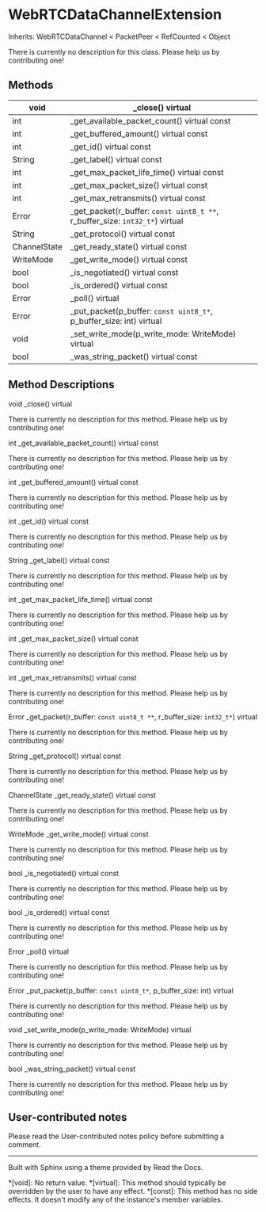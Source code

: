 # WebRTCDataChannelExtension

Inherits: WebRTCDataChannel < PacketPeer < RefCounted < Object

There is currently no description for this class. Please help us by
contributing one!

## Methods

void | _close() virtual  
---|---  
int | _get_available_packet_count() virtual const  
int | _get_buffered_amount() virtual const  
int | _get_id() virtual const  
String | _get_label() virtual const  
int | _get_max_packet_life_time() virtual const  
int | _get_max_packet_size() virtual const  
int | _get_max_retransmits() virtual const  
Error | _get_packet(r_buffer: `const uint8_t **`, r_buffer_size: `int32_t*`) virtual  
String | _get_protocol() virtual const  
ChannelState | _get_ready_state() virtual const  
WriteMode | _get_write_mode() virtual const  
bool | _is_negotiated() virtual const  
bool | _is_ordered() virtual const  
Error | _poll() virtual  
Error | _put_packet(p_buffer: `const uint8_t*`, p_buffer_size: int) virtual  
void | _set_write_mode(p_write_mode: WriteMode) virtual  
bool | _was_string_packet() virtual const  
  
## Method Descriptions

void _close() virtual

There is currently no description for this method. Please help us by
contributing one!

int _get_available_packet_count() virtual const

There is currently no description for this method. Please help us by
contributing one!

int _get_buffered_amount() virtual const

There is currently no description for this method. Please help us by
contributing one!

int _get_id() virtual const

There is currently no description for this method. Please help us by
contributing one!

String _get_label() virtual const

There is currently no description for this method. Please help us by
contributing one!

int _get_max_packet_life_time() virtual const

There is currently no description for this method. Please help us by
contributing one!

int _get_max_packet_size() virtual const

There is currently no description for this method. Please help us by
contributing one!

int _get_max_retransmits() virtual const

There is currently no description for this method. Please help us by
contributing one!

Error _get_packet(r_buffer: `const uint8_t **`, r_buffer_size: `int32_t*`)
virtual

There is currently no description for this method. Please help us by
contributing one!

String _get_protocol() virtual const

There is currently no description for this method. Please help us by
contributing one!

ChannelState _get_ready_state() virtual const

There is currently no description for this method. Please help us by
contributing one!

WriteMode _get_write_mode() virtual const

There is currently no description for this method. Please help us by
contributing one!

bool _is_negotiated() virtual const

There is currently no description for this method. Please help us by
contributing one!

bool _is_ordered() virtual const

There is currently no description for this method. Please help us by
contributing one!

Error _poll() virtual

There is currently no description for this method. Please help us by
contributing one!

Error _put_packet(p_buffer: `const uint8_t*`, p_buffer_size: int) virtual

There is currently no description for this method. Please help us by
contributing one!

void _set_write_mode(p_write_mode: WriteMode) virtual

There is currently no description for this method. Please help us by
contributing one!

bool _was_string_packet() virtual const

There is currently no description for this method. Please help us by
contributing one!

## User-contributed notes

Please read the User-contributed notes policy before submitting a comment.

* * *

Built with Sphinx using a theme provided by Read the Docs.

  *[void]: No return value.
  *[virtual]: This method should typically be overridden by the user to have any effect.
  *[const]: This method has no side effects. It doesn't modify any of the instance's member variables.


